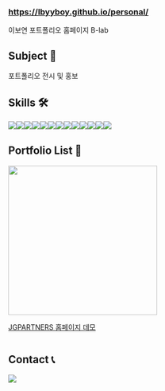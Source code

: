 ### https://lbyyboy.github.io/personal/
이보연 포트폴리오 홈페이지 B-lab

## Subject 📌
포트폴리오 전시 및 홍보

## Skills  🛠
<div style="display:flex; flex-direction:row;">
    <img src="https://img.shields.io/badge/html5-E34F26?style=for-the-badge&logo=html5&logoColor=white">
    <img src="https://img.shields.io/badge/css3-1572B6?style=for-the-badge&logo=css3&logoColor=white">
    <img src="https://img.shields.io/badge/jquery-0769AD?style=for-the-badge&logo=jquery&logoColor=white">
    <img src="https://img.shields.io/badge/visualstudiocode-007ACC?style=for-the-badge&logo=visualstudiocode&logoColor=white">
    <img src="https://img.shields.io/badge/sass-CC6699?style=for-the-badge&logo=sass&logoColor=white">
    <br>
    <img src="https://img.shields.io/badge/adobephotoshop-31A8FF?style=for-the-badge&logo=adobephotoshop&logoColor=white">
    <img src="https://img.shields.io/badge/adobexd-FF61F6?style=for-the-badge&logo=adobexd&logoColor=white">
    <img src="https://img.shields.io/badge/adobedreamweaver-FF61F6?style=for-the-badge&logo=adobedreamweaver&logoColor=white">
    <img src="https://img.shields.io/badge/figma-F24E1E?style=for-the-badge&logo=figma&logoColor=white">
    <br>
    <img src="https://img.shields.io/badge/adobeillustrator-FF9A00?style=flat-square&logo=adobeillustrator&logoColor=white">
    <img src="https://img.shields.io/badge/adobepremierepro-9999FF?style=flat-square&logo=adobepremierepro&logoColor=white">
    <img src="https://img.shields.io/badge/adobeaftereffects-9999FF?style=flat-square&logo=adobeaftereffects&logoColor=white">
    <img src="https://img.shields.io/badge/adobeindesign-FF3366?style=flat-square&logo=adobeindesign&logoColor=white">
</div>

## Portfolio List 📃
<div style="display:flex; flex-direction:row;">
    <a href="https://lbyyboy.github.io/personal/contents/portfolio/web-01.html" style="display:flex; flex-direction:column; justify-contents:center;">
        <img src="https://lbyyboy.github.io/personal/img/web-01-thumbnail.jpg" width="300px">
        <p>JGPARTNERS 홈페이지 데모</p>
    </a>
</div>





## Contact 📞
<div style="display:flex; flex-direction:row;">
    <a href="mailto:lbyyboy@gmail.com">
        <img src="https://img.shields.io/badge/gmail-EA4335?style=for-the-badge&logo=gmail&logoColor=white">
    </a>
</div>

